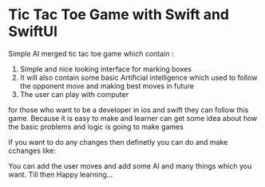 # Tic Tac Toe Game with Swift and SwiftUI

Simple AI merged tic tac toe game which contain :

1. Simple and nice looking interface for marking boxes 
2. It will also contain some basic Artificial intelligence which used to follow the opponent move and making best moves in future
3. The user can play with computer 

for those who want to be a developer in ios and swift they can follow this game. Because it is easy to make and learner can get some idea about 
how the basic problems and logic is going to make games 

If you want to do any changes then definetly you can do and make cchanges like: 

You can add the user moves and add some AI and many things which you want. Till then Happy learning...
